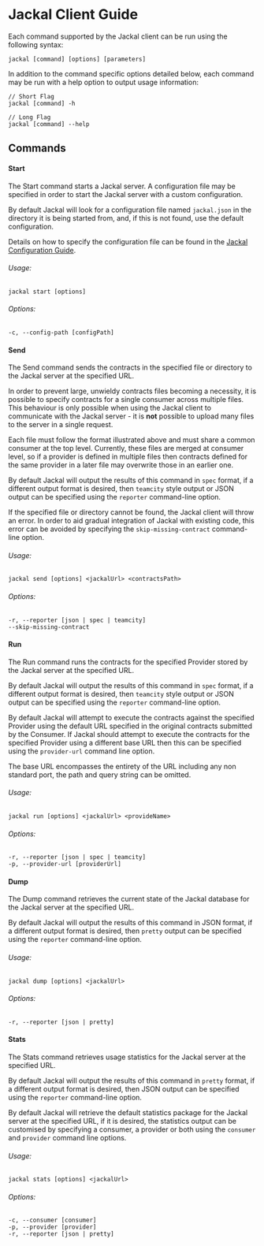# Jackal Client Guide

Each command supported by the Jackal client can be run using the following syntax:

```
jackal [command] [options] [parameters]
```

In addition to the command specific options detailed below, each command may be run with a help option to output usage information:

```
// Short Flag
jackal [command] -h

// Long Flag
jackal [command] --help
```

## Commands

#### Start

The Start command starts a Jackal server. A configuration file may be specified in order to start the Jackal server with a custom configuration.

By default Jackal will look for a configuration file named `jackal.json` in the directory it is being started from, and, if this is not found, use the default configuration.

Details on how to specify the configuration file can be found in the [Jackal Configuration Guide](https://github.com/findmypast-oss/jackal/blob/master/docs/config.md).

###### Usage:

```
jackal start [options]
```

###### Options:

```
-c, --config-path [configPath]
```

#### Send

The Send command sends the contracts in the specified file or directory to the Jackal server at the specified URL.

In order to prevent large, unwieldy contracts files becoming a necessity, it is possible to specify contracts for a single consumer across multiple files. This behaviour is only possible when using the Jackal client to communicate with the Jackal server - it is __not__ possible to upload many files to the server in a single request.

Each file must follow the format illustrated above and must share a common consumer at the top level. Currently, these files are merged at consumer level, so if a provider is defined in multiple files then contracts defined for the same provider in a later file may overwrite those in an earlier one.

By default Jackal will output the results of this command in `spec` format, if a different output format is desired, then `teamcity` style output or JSON output can be specified using the `reporter` command-line option.

If the specified file or directory cannot be found, the Jackal client will throw an error. In order to aid gradual integration of Jackal with existing code, this error can be avoided by specifying the `skip-missing-contract` command-line option.

###### Usage:

```
jackal send [options] <jackalUrl> <contractsPath>
```

###### Options:

```
-r, --reporter [json | spec | teamcity]
--skip-missing-contract
```

#### Run

The Run command runs the contracts for the specified Provider stored by the Jackal server at the specified URL.

By default Jackal will output the results of this command in `spec` format, if a different output format is desired, then `teamcity` style output or JSON output can be specified using the `reporter` command-line option.

By default Jackal will attempt to execute the contracts against the specified Provider using the default URL specified in the original contracts submitted by the Consumer. If Jackal should attempt to execute the contracts for the specified Provider using a different base URL then this can be specified using the `provider-url` command line option.

The base URL encompasses the entirety of the URL including any non standard port, the path and query string can be omitted.

###### Usage:

```
jackal run [options] <jackalUrl> <provideName>
```

###### Options:

```
-r, --reporter [json | spec | teamcity]
-p, --provider-url [providerUrl]
```

#### Dump

The Dump command retrieves the current state of the Jackal database for the Jackal server at the specified URL.

By default Jackal will output the results of this command in JSON format, if a different output format is desired, then `pretty` output can be specified using the `reporter` command-line option.

###### Usage:

```
jackal dump [options] <jackalUrl>
```

###### Options:

```
-r, --reporter [json | pretty]
```

#### Stats

The Stats command retrieves usage statistics for the Jackal server at the specified URL.

By default Jackal will output the results of this command in `pretty` format, if a different output format is desired, then JSON output can be specified using the `reporter` command-line option.

By default Jackal will retrieve the default statistics package for the Jackal server at the specified URL, if it is desired, the statistics output can be customised by specifying a consumer, a provider or both using the `consumer` and `provider` command line options.

###### Usage:

```
jackal stats [options] <jackalUrl>
```

###### Options:

```
-c, --consumer [consumer]
-p, --provider [provider]
-r, --reporter [json | pretty]
```
